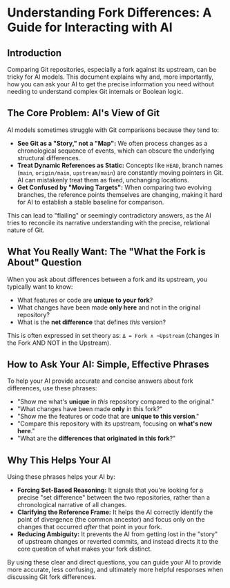 # Understanding Fork Differences: A Guide for Interacting with AI

## Introduction
Comparing Git repositories, especially a fork against its upstream, can be tricky for AI models. This document explains why and, more importantly, how you can ask your AI to get the precise information you need without needing to understand complex Git internals or Boolean logic.

## The Core Problem: AI's View of Git

AI models sometimes struggle with Git comparisons because they tend to:
*   **See Git as a "Story," not a "Map":** We often process changes as a chronological sequence of events, which can obscure the underlying structural differences.
*   **Treat Dynamic References as Static:** Concepts like `HEAD`, branch names (`main`, `origin/main`, `upstream/main`) are constantly moving pointers in Git. AI can mistakenly treat them as fixed, unchanging locations.
*   **Get Confused by "Moving Targets":** When comparing two evolving branches, the reference points themselves are changing, making it hard for AI to establish a stable baseline for comparison.

This can lead to "flailing" or seemingly contradictory answers, as the AI tries to reconcile its narrative understanding with the precise, relational nature of Git.

## What You Really Want: The "What the Fork is About" Question

When you ask about differences between a fork and its upstream, you typically want to know:
*   What features or code are **unique to your fork**?
*   What changes have been made **only here** and not in the original repository?
*   What is the **net difference** that defines *this* version?

This is often expressed in set theory as: `Δ = Fork ∧ ¬Upstream` (changes in the Fork AND NOT in the Upstream).

## How to Ask Your AI: Simple, Effective Phrases

To help your AI provide accurate and concise answers about fork differences, use these phrases:

*   "Show me what's **unique** in *this* repository compared to the original."
*   "What changes have been made **only** in this fork?"
*   "Show me the features or code that are **unique to this version**."
*   "Compare this repository with its upstream, focusing on **what's new here**."
*   "What are the **differences that originated in this fork**?"

## Why This Helps Your AI

Using these phrases helps your AI by:
*   **Forcing Set-Based Reasoning:** It signals that you're looking for a precise "set difference" between the two repositories, rather than a chronological narrative of all changes.
*   **Clarifying the Reference Frame:** It helps the AI correctly identify the point of divergence (the common ancestor) and focus only on the changes that occurred *after* that point in your fork.
*   **Reducing Ambiguity:** It prevents the AI from getting lost in the "story" of upstream changes or reverted commits, and instead directs it to the core question of what makes your fork distinct.

By using these clear and direct questions, you can guide your AI to provide more accurate, less confusing, and ultimately more helpful responses when discussing Git fork differences.